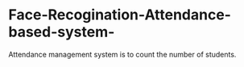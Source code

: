 # Face-Recogination-Attendance-based-system-
Attendance management system is to count the number of students.
